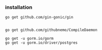 ### installation
```
go get github.com/gin-gonic/gin


go get github.com/githubnemo/CompileDaemon

go get -u gorm.io/gorm
go get -u gorm.io/driver/postgres
```
